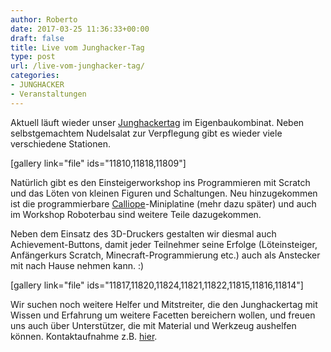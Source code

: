 ```yaml
---
author: Roberto
date: 2017-03-25 11:36:33+00:00
draft: false
title: Live vom Junghacker-Tag
type: post
url: /live-vom-junghacker-tag/
categories:
- JUNGHACKER
- Veranstaltungen
---
```


Aktuell läuft wieder unser [Junghackertag](/junghacker.de) im Eigenbaukombinat. Neben selbstgemachtem Nudelsalat zur Verpflegung gibt es wieder viele verschiedene Stationen.

<!-- more -->

[gallery link="file" ids="11810,11818,11809"]

Natürlich gibt es den Einsteigerworkshop ins Programmieren mit Scratch und das Löten von kleinen Figuren und Schaltungen. Neu hinzugekommen ist die programmierbare [Calliope](/calliope.cc/ueber-mini)-Miniplatine (mehr dazu später) und auch im Workshop Roboterbau sind weitere Teile dazugekommen.

Neben dem Einsatz des 3D-Druckers gestalten wir diesmal auch Achievement-Buttons, damit jeder Teilnehmer seine Erfolge (Löteinsteiger, Anfängerkurs Scratch, Minecraft-Programmierung etc.) auch als Anstecker mit nach Hause nehmen kann. :)

[gallery link="file" ids="11817,11820,11824,11821,11822,11815,11816,11814"]

Wir suchen noch weitere Helfer und Mitstreiter, die den Junghackertag mit Wissen und Erfahrung um weitere Facetten bereichern wollen, und freuen uns auch über Unterstützer, die mit Material und Werkzeug aushelfen können. Kontaktaufnahme z.B. [hier](/kontakt/).
